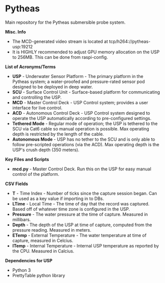 # Pytheas

Main repository for the Pytheas submersible probe system. 

**Misc. Info**
- The MCD-generated video stream is located at tcp/h264://pytheas-usp:19212
- It is HIGHLY recommended to adjust GPU memory allocation on the USP to 256MB. This can be done from raspi-config.

**List of Acronyms/Terms**
- **USP** - Underwater Sensor Platform - The primary platform in the Pytheas system; a water-proofed and pressure-rated sensor pod designed to be deployed in deep water.
- **SCU** - Surface Control Unit       - Surface-based platform for communicating and controlling the USP.
- **MCD** - Master Control Deck        - USP Control system; provides a user interface for live control.
- **ACD** - Autonomous Control Deck    - USP Control system designed to operate the USP automatically according to pre-configured settings.
- **Tethered Mode**   - Regular mode of operation; the USP is tethered to the SCU via Cat6 cable so manual operation is possible. Max operating depth is restricted by the length of the cable.
- **Autonomous Mode** - USP has no tether to the SCU and is only able to follow pre-scripted operations (via the ACD). Max operating depth is the USP's crush depth (350 meters).

**Key Files and Scripts**
- **mcd.py** - Master Control Deck. Run this on the USP for easy manual control of the platform. 

**CSV Fields**
- **T**        - Time Index - Number of ticks since the capture session began. Can be used as a key value if importing in to DBs.
- **LTime**    - Local Time - The time of day that the record was captured. Based off of whatever time zone is configured in the USP.
- **Pressure** - The water pressure at the time of capture. Measured in millibars.
- **Depth**    - The depth of the USP at time of capture, computed from the pressure reading. Measured in meters.
- **ETemp**    - External Temperature - The water temperature at time of capture, measured in Celcius.
- **ITemp**    - Internal Temperature - Internal USP temperature as reported by the CPU. Measured in Calcius.

**Dependencies for USP**
- Python 3
- PrettyTable python library

